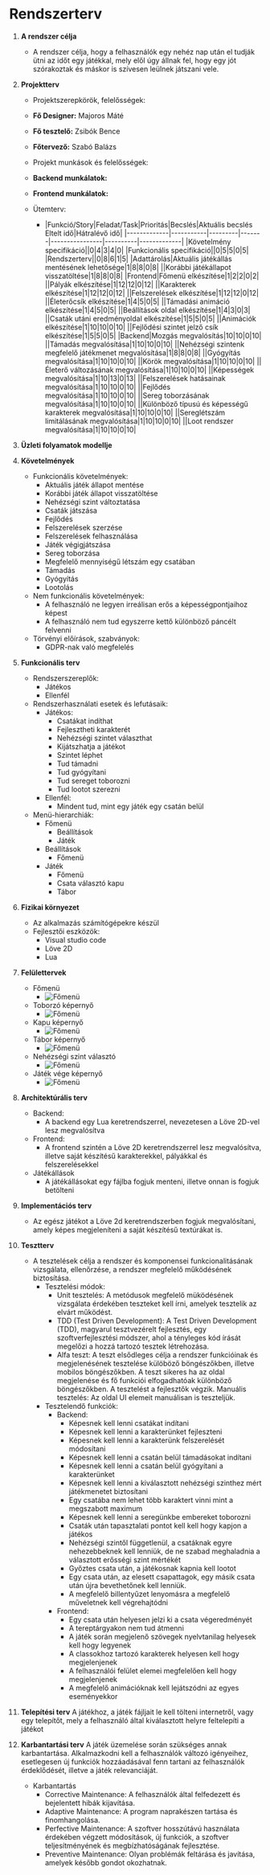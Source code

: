 # Rendszerterv

1. __A rendszer célja__
   * A rendszer célja, hogy a felhasználók egy nehéz nap után el tudják ütni az időt egy játékkal, mely elől úgy állnak fel, hogy egy jót szórakoztak és máskor is szívesen leülnek játszani vele.

2. __Projektterv__
    * Projektszerepkörök, felelősségek:
    * __Fő Designer:__ Majoros Máté
    * __Fő tesztelő:__ Zsibók Bence
    * __Főtervező:__ Szabó Balázs

    * Projekt munkások és felelősségek:
    * __Backend munkálatok:__
    * __Frontend munkálatok:__
    * Ütemterv:
      * |Funkció/Story|Feladat/Task|Prioritás|Becslés|Aktuális becslés Eltelt idő|Hátralévő idő|
        |-------------|-----------|---------|-------|----------------|----------|-------------|
        |Követelmény specifikáció||0|4|3|4|0|
        |Funkcionális specifikáció||0|5|5|0|5|
        |Rendszerterv||0|8|6|1|5|
        |Adattárolás|Aktuális játékállás mentésének lehetősége|1|8|8|0|8|
        ||Korábbi játékállapot visszatöltése|1|8|8|0|8|
        |Frontend|Főmenü elkészítése|1|2|2|0|2|
        ||Pályák elkészítése|1|12|12|0|12|
        ||Karakterek elkészítése|1|12|12|0|12|
        ||Felszerelések elkészítése|1|12|12|0|12|
        ||Életerőcsík elkészítése|1|4|5|0|5|
        ||Támadási animáció elkészítése|1|4|5|0|5|
        ||Beállítások oldal elkészítése|1|4|3|0|3|
        ||Csaták utáni eredményoldal elkészítése|1|5|5|0|5|
        ||Animációk elkészítése|1|10|10|0|10|
        ||Fejlődési szintet jelző csík elkészítése|1|5|5|0|5|
        |Backend|Mozgás megvalósítás|10|10|0|10|
        ||Támadás megvalósítása|1|10|10|0|10|
        ||Nehézségi szintenk megfelelő játékmenet megvalósítása|1|8|8|0|8|
        ||Gyógyítás megvalósítása|1|10|10|0|10|
        ||Körök megvalósítása|1|10|10|0|10|
        ||Életerő változásának megvalósítása|1|10|10|0|10|
        ||Képességek megvalósítása|1|10|13|0|13|
        ||Felszerelések hatásainak megvalósítása|1|10|10|0|10|
        ||Fejlődés megvalósítása|1|10|10|0|10|
        ||Sereg toborzásának megvalósítása|1|10|10|0|10|
        ||Különböző típusú és képességű karakterek megvalósítása|1|10|10|0|10|
        ||Sereglétszám limitálásának megvalósítása|1|10|10|0|10|
        ||Loot rendszer megvalósítása|1|10|10|0|10|

3. __Üzleti folyamatok modellje__

4. __Követelmények__
    * Funkcionális követelmények:
      * Aktuális játék állapot mentése
      * Korábbi játék állapot visszatöltése
      * Nehézségi szint változtatása
      * Csaták játszása
      * Fejlődés
      * Felszerelések szerzése
      * Felszerelések felhasználása
      * Játék végigjátszása
      * Sereg toborzása
      * Megfelelő mennyiségű létszám egy csatában
      * Támadás
      * Gyógyítás
      * Lootolás
    * Nem funkcionális követelmények:
      * A felhasználó ne legyen irreálisan erős a képességpontjaihoz képest
      * A felhasználó nem tud egyszerre kettő különböző páncélt felvenni
    * Törvényi előírások, szabványok:
      * GDPR-nak való megfelelés

5. __Funkcionális terv__
   * Rendszerszereplők:
     * Játékos
     * Ellenfél
   * Rendszerhasználati esetek és lefutásaik:
     * Játékos:
       * Csatákat indíthat
       * Fejlesztheti karakterét
       * Nehézségi szintet választhat
       * Kijátszhatja a játékot
       * Szintet léphet
       * Tud támadni
       * Tud gyógyítani
       * Tud sereget toborozni
       * Tud lootot szerezni
     * Ellenfél:
       * Mindent tud, mint egy játék egy csatán belül
   * Menü-hierarchiák:
     * Főmenü
       * Beállítások
       * Játék
     * Beállítások
       * Főmenü
     * Játék
       * Főmenü
       * Csata választó kapu
       * Tábor

6. __Fizikai környezet__
   * Az alkalmazás számítógépekre készül
   * Fejlesztői eszközök:
     * Visual studio code
     * Löve 2D
     * Lua

7. __Felülettervek__
   * Főmenü
     * ![Főmenü](./Képek/MainMenu.png)
   * Toborzó képernyő
     * ![Főmenü](./Képek/Recruiting.png)
   * Kapu képernyő
     * ![Főmenü](./Képek/Gate.png)
   * Tábor képernyő
     * ![Főmenü](./Képek/Camp.png)
   * Nehézségi szint választó
     * ![Főmenü](./Képek/Difficulty.png)
   * Játék vége képernyő
     * ![Főmenü](./Képek/End.png)
8. __Architektúrális terv__
   * Backend:
     * A backend egy Lua keretrendszerrel, nevezetesen a Löve 2D-vel lesz megvalósítva
   * Frontend:
     * A frontend szintén a Löve 2D keretrendszerrel lesz megvalósítva, illetve saját készítésű karakterekkel, pályákkal és felszerelésekkel
   * Játékállások
     * A játékállásokat egy fájlba fogjuk menteni, illetve onnan is fogjuk betölteni

9. __Implementációs terv__
    * Az egész játékot a Löve 2d keretrendszerben fogjuk megvalósítani, amely képes megjeleníteni a saját készítésű textúrákat is.

10. __Tesztterv__
     * A tesztelések célja a rendszer és komponensei funkcionalitásának vizsgálata, ellenőrzése, a rendszer megfelelő működésének biztosítása.
        * Tesztelési módok:
          * Unit tesztelés:
            A metódusok megfelelő müködésének vizsgálata érdekében teszteket kell írni, amelyek tesztelik az elvárt működést.
          * TDD (Test Driven Development):
            A Test Driven Development (TDD), magyarul tesztvezérelt fejlesztés, egy szoftverfejlesztési módszer, ahol a tényleges kód írását megelőzi a hozzá tartozó tesztek létrehozása.
          * Alfa teszt:
            A teszt elsődleges célja a rendszer funkcióinak és megjelenésének tesztelése külöböző böngészőkben, illetve mobilos böngészőkben. A teszt sikeres ha az oldal megjelenése és fő funkciói elfogadhatóak különböző böngészőkben. A tesztelést a fejlesztők végzik.
        Manuális tesztelés: Az oldal UI elemeit manuálisan is teszteljük.
        * Tesztelendő funkciók:
          * Backend:
              * Képesnek kell lenni csatákat indítani
              * Képesnek kell lenni a karakterünket fejleszteni
              * Képesnek kell lenni a karakterünk felszerelését módosítani
              * Képesnek kell lenni a csatán belül támadásokat indítani
              * Képesnek kell lenni a csatán belül gyógyítani a karakterünket
              * Képesnek kell lenni a kiválasztott nehézségi szinthez mért játékmenetet biztosítani
              * Egy csatába nem lehet több karaktert vinni mint a megszabott maximum
              * Képesnek kell lenni a seregünkbe embereket toborozni
              * Csaták után tapasztalati pontot kell kell hogy kapjon a játékos
              * Nehézségi szintől függetlenül, a csatáknak egyre nehezebbeknek kell lenniük, de ne szabad meghaladnia a választott erősségi szint mértékét
              * Győztes csata után, a játékosnak kapnia kell lootot
              * Egy csata után, az elesett csapattagok, egy másik csata után újra bevethetőnek kell lenniük.
              * A megfelelő billentyűzet lenyomásra a megfelelő műveletnek kell végrehajtódni
          * Frontend:
              * Egy csata után helyesen jelzi ki a csata végeredményét
              * A tereptárgyakon nem tud átmenni
              * A játék során megjelenő szövegek nyelvtanilag helyesek kell hogy legyenek
              * A classokhoz tartozó karakterek helyesen kell hogy megjelenjenek
              * A felhasználói felület elemei megfelelően kell hogy megjelenjenek
              * A megfelelő animációknak kell lejátszódni az egyes eseményekkor

11. __Telepítési terv__
    A játékhoz, a játék fájljait le kell tölteni internetről, vagy egy telepítőt, mely a felhasználó által kiválasztott helyre feltelepíti a játékot

12. __Karbantartási terv__
    A játék üzemelése során szükséges annak karbantartása. Alkalmazkodni kell a felhasználók változó igényeihez, esetlegesen új funkciók hozzáadásával fenn tartani az felhasználók érdeklődését, illetve a játék relevanciáját.
    * Karbantartás
      * Corrective Maintenance: A felhasználók által felfedezett és bejelentett hibák kijavítása.
      * Adaptive Maintenance: A program naprakészen tartása és finomhangolása.
      * Perfective Maintenance: A szoftver hosszútávú használata érdekében végzett módosítások, új funkciók, a szoftver teljesítményének és megbízhatóságának fejlesztése.
      * Preventive Maintenance: Olyan problémák feltárása és javítása, amelyek később gondot okozhatnak.
